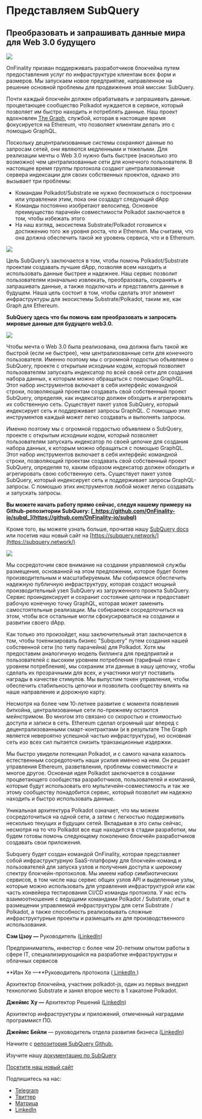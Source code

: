 # Представляем SubQuery

## Преобразовать и запрашивать данные мира для Web 3.0 будущего

![](https://miro.medium.com/max/1400/1*J5u22qNxndcuCrFJ1mfGqg.png)

OnFinality призван поддерживать разработчиков блокчейна путем предоставления услуг по инфраструктуре клиентам всех форм и размеров. Мы запускаем новое предприятие, направленное на решение основной проблемы для продвижения этой миссии: SubQuery.

Почти каждый блокчейн должен обрабатывать и запрашивать данные. процветающее сообщество Polkadot нуждается в сервисе, который позволяет им быстро находить и потреблять данные. Наш проект вдохновлен [The Graph](https://thegraph.com/), службой, которая в настоящее время фокусируется на Ethereum, что позволяет клиентам делать это с помощью GraphQL.

Поскольку децентрализованные системы сохраняют данные по запросам сетей, они являются медленными и тяжелыми. Для реализации мечты о Web 3.0 нужно быть быстрее (насколько это возможно) чем централизованные сети для конечного пользователя. В настоящее время группы протокола создают централизованные сервера индексации для своих собственных проектов, однако это вызывает три проблемы:

- Командам Polkadot/Substrate не нужно беспокоиться о построении или управлении этим, пока они создадут следующий dApp
- Команды постоянно изобретают велосипед. Основное преимущество парачейн совместимости Polkadot заключается в том, чтобы избежать этого
- На наш взгляд, экосистема Substrate/Polkadot готовится к достижению того же уровня роста, что и Ethereum. Мы считаем, что она должна обеспечить такой же уровень сервиса, что и в Ethereum.

![](https://miro.medium.com/max/1400/1*l4b4BXWkczVDaHyv30lLQQ.png)

Цель SubQuery’s заключается в том, чтобы помочь Polkadot/Substrate проектам создавать лучшие dApp, позволяя всем находить и использовать данные быстрее и надежнее. Наш сервис позволит пользователям изначально извлекать, преобразовать, сохранять и запрашивать данные, а также подключать и представлять данные в будущем. Наша цель состоит в том, чтобы сделать этот элемент инфраструктуры для экосистемы Substrate/Polkadot, таким же, как Graph для Ethereum.

**SubQuery здесь что бы помочь вам преобразовать и запросить мировые данные для будущего web3.0.**

![](https://miro.medium.com/max/1000/1*IHstJG-hBwQzicLdWkGR5w.png)

Чтобы мечта о Web 3.0 была реализована, она должна быть такой же быстрой (если не быстрее), чем централизованные сети для конечного пользователя. Именно поэтому мы с огромной гордостью объявляем о SubQuery, проекте с открытым исходным кодом, который позволяет пользователям запускать индексатор по всей своей сети для создания набора данных, к которым можно обращаться с помощью GraphQL. Этот набор инструментов включает в себя интерфейс командной строки, позволяющий проектам создавать свой собственный проект SubQuery, определяя, как индексатор должен обходить и агрегировать их собственную сеть. Существует пакет узлов SubQuery, который индексирует сеть и поддерживает запросы GraphQL. С помощью этих инструментов каждый может легко создавать и выполнять запросы.

Именно поэтому мы с огромной гордостью объявляем о SubQuery, проекте с открытым исходным кодом, который позволяет пользователям запускать индексатор по своей цепочке для создания набора данных, к которым можно обращаться с помощью GraphQL. Этот набор инструментов включает в себя интерфейс командной строки, позволяющий проектам создавать свой собственный проект SubQuery, определяя то, каким образом индексатор должен обходить и агрегировать свою собственную сеть. Существует пакет узлов SubQuery, который индексирует сеть и поддерживает запросы GraphQL-запросы. С помощью этих инструментов любой может легко создавать и запускать запросы.

**Вы можете начать работу прямо сейчас, следуя нашему примеру на Github-репозитории SubQuery: [_https://github.com/OnFinality-io/subql_](https://github.com/OnFinality-io/subql)**

Кроме того, вы можете узнать больше, прочитав нашу [SubQuery docs](https://doc.subquery.network/) или посетив наш новый сайт на [https://subquery.network/](https://subquery.network/)

![](https://miro.medium.com/max/1000/1*3oA1Hvns1vrImTsmowO_Jw.png)

Мы сосредоточим свое внимание на создании управляемой службы размещения, основанной на этом предложении, которое будет более производительным и масштабируемым. Мы собираемся обеспечить надежную публичную инфраструктуру, которая создаст мощный производительный узел SubQuery из загруженного проекта SubQuery. Сервис проиндексирует и сохранит состояние цепочки и предоставит рабочую конечную точку GraphQL, которая может заменить самостоятельные реализации. Мы собираемся сосредоточиться на этом, чтобы все остальные могли сфокусироваться на создании и развитии своего dApp.

Как только это произойдет, наш заключительный этап заключается в том, чтобы токенизировать бизнес "Subquery" путем создания нашей собственной сети (по типу парачейна) для Polkadot. Хотя мы предоставим аналогичную модель биллинга для предприятий и пользователей с высоким уровнем потребления (тарифный план с уровнем потребления), мы сохраним эти данные в нашу цепочку, чтобы сделать их прозрачными для всех, и участники могут поставить награды в качестве стимулов. Мы выпустим токен управления, чтобы обеспечить стабильность цепочки и позволить сообществу влиять на наше направление и дорожную карту.

Несмотря на более чем 10-летнее развитие с момента появления биткойна, централизованные сети по-прежнему остаются мейнстримом. Во многом это связано со скоростью и стоимостью доступа и записи в сеть. Ethereum сделал огромный шаг вперед с децентрализованными смарт-контрактами (и в результате The Graph является невероятно успешной частью инфраструктуры), но основная сеть изо всех сил пытается снизить транзакционные издержки.

Мы быстро увидели потенциал Polkadot, и с самого начала казалось естественным сосредоточить наши усилия именно на нем. Он решает управления Ethereum, разветвления, проблемы совместимости и многое другое. Основная идея Polkadot заключается в создании процветающего сообщества разработчиков, пользователей и компаний, которые будут использовать его мультичейн-совместимость и так же этому сообществу понадобится сервис, который позволит им надежно находить и быстро использовать данные.

Уникальная архитектура Polkadot означает, что мы можем сосредоточиться на одной сети, а затем с легкостью поддерживать несколько текущих и будущих сетей. Вкладывая в это силы сейчас, несмотря на то что Polkadot все еще находится в стадии разработки, мы будем готовы помочь следующему поколению блокчейн разработчиков создавать свои приложения.

Subquery будет создан командой OnFinality, которая представляет собой инфраструктурную SaaS-платформу для блокчейн-команд и пользователей для запуска узлов и получения доступа к широкому спектру блокчейн-протоколов. Мы имеем набор симбиотических сервисов, в том числе наш сервис общих узлов API и выделенные узлы, которые можно использовать для управления инфраструктурой или как часть конвейера тестирования CI/CD команды протокола. У нас есть взаимоотношения с ведущими командами Polkadot / Substrate, опыт в размещении управляемой инфраструктуры для сети Substrate / Polkadot, а также способность реализовывать сложные инфраструктурные проекты и размещать их для производственного использования.

**Сэм Цзоу —** Руководитель ([LinkedIn](https://www.linkedin.com/in/sam-zou-5b8169a/))

Предприниматель, инвестор с более чем 20-летним опытом работы в сфере IT, специализирующийся на разработке инфраструктуры и облачных сервисов

**Иан Хе —**Руководитель протокола ([ LinkedIn ](https://www.linkedin.com/in/yin-he-7a266345/))

Архитектор блокчейна, участник polkadot-js, один из первых внедрил технологию Substrate и занял второе место в 1  хакатоне Polkadot.

**Джеймс Ху —** Архитектор Решений ([LinkedIn](https://www.linkedin.com/in/zhexu/))

Архитектор инфраструктуры и приложений, отмеченный наградами программист ПО.

**Джеймс Бейли** — руководитель отдела развития бизнеса ([LinkedIn](https://www.linkedin.com/in/james-bayly/))

Начните с [репозитория SubQuery Github.](https://github.com/OnFinality-io/subql)

Изучите нашу [документацию по SubQuerу](https://doc.subquery.network/)

[Посетите наш новый сайт](https://subquery.network/)

Подпишитесь на нас:

- [Telegram](https://t.me/subquerynetwork)
- [Твиттер](https://twitter.com/subquerynetwork)
- [Матрица](https://matrix.to/#/%23subquery:matrix.org)
- [LinkedIn](https://www.linkedin.com/company/subquery)
